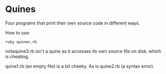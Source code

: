 Quines
======

Four programs that print their own source code in different ways.

How to use:
```
ruby quinen.rb
```

notaquine3.rb isn't a quine as it accesses its own source file on disk, which is cheating.

quine1.rb (an empty file) is a bit cheeky. As is quine2.rb (a syntax error). 

